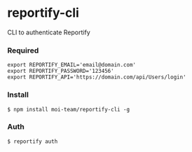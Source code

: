 reportify-cli
=============

CLI to authenticate Reportify

### Required

    export REPORTIFY_EMAIL='email@domain.com'
    export REPORTIFY_PASSWORD='123456'
    export REPORTIFY_API='https://domain.com/api/Users/login'

### Install

    $ npm install moi-team/reportify-cli -g

### Auth

    $ reportify auth
